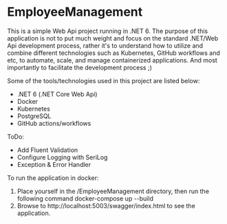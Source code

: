 # EmployeeManagement

This is a simple Web Api project running in .NET 6. The purpose of this application is not to put much weight and focus on the standard .NET/Web Api development process, rather it's to understand how to utilize and combine different technologies such as Kubernetes, GitHub workflows and etc, to automate, scale, and manage containerized applications. And most importantly to facilitate the development process ;)

Some of the tools/technologies used in this project are listed below:
* .NET 6 (.NET Core Web Api)
* Docker
* Kubernetes
* PostgreSQL
* GitHub actions/workflows


ToDo: 
* Add Fluent Validation
* Configure Logging with SeriLog
* Exception & Error Handler


To run the application in docker:

1. Place yourself in the /EmployeeManagement directory, then run the following command docker-compose up --build
2. Browse to http://localhost:5003/swagger/index.html to see the application.
